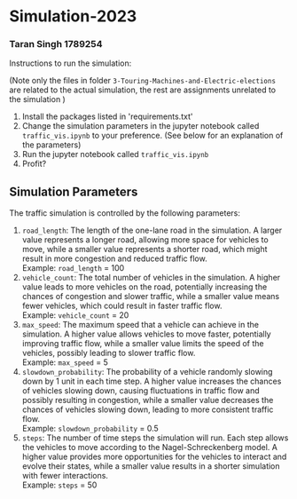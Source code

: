 # Simulation-2023
### Taran Singh 1789254

Instructions to run the simulation: 

(Note only the files in folder `3-Touring-Machines-and-Electric-elections` are related to the actual simulation, the rest are assignments unrelated to the simulation )
1. Install the packages listed in 'requirements.txt'
2. Change the simulation parameters in the jupyter notebook called `traffic_vis.ipynb` to your preference. (See below for an explanation of the parameters)
3. Run the jupyter notebook called `traffic_vis.ipynb`
4. Profit?

## Simulation Parameters
The traffic simulation is controlled by the following parameters:
1. `road_length`: The length of the one-lane road in the simulation. A larger value represents a longer road, allowing more space for vehicles to move, while a smaller value represents a shorter road, which might result in more congestion and reduced traffic flow. <br />Example: `road_length` = 100
2. `vehicle_count`: The total number of vehicles in the simulation. A higher value leads to more vehicles on the road, potentially increasing the chances of congestion and slower traffic, while a smaller value means fewer vehicles, which could result in faster traffic flow.<br />Example: `vehicle_count` = 20
3. `max_speed`: The maximum speed that a vehicle can achieve in the simulation. A higher value allows vehicles to move faster, potentially improving traffic flow, while a smaller value limits the speed of the vehicles, possibly leading to slower traffic flow.<br />Example: `max_speed` = 5
4. `slowdown_probability`: The probability of a vehicle randomly slowing down by 1 unit in each time step. A higher value increases the chances of vehicles slowing down, causing fluctuations in traffic flow and possibly resulting in congestion, while a smaller value decreases the chances of vehicles slowing down, leading to more consistent traffic flow.<br />Example: `slowdown_probability` = 0.5
5. `steps`: The number of time steps the simulation will run. Each step allows the vehicles to move according to the Nagel-Schreckenberg model. A higher value provides more opportunities for the vehicles to interact and evolve their states, while a smaller value results in a shorter simulation with fewer interactions.<br />Example: `steps` = 50
